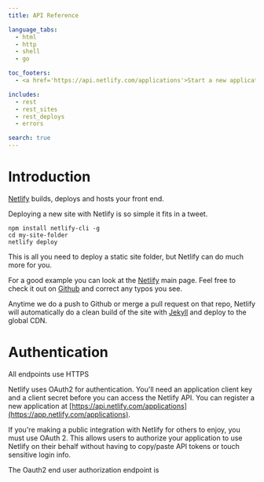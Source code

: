 ```yaml
---
title: API Reference

language_tabs:
  - html
  - http
  - shell
  - go

toc_footers:
  - <a href='https://api.netlify.com/applications'>Start a new application!</a>

includes:
  - rest
  - rest_sites
  - rest_deploys
  - errors

search: true
---
```


# Introduction

[Netlify](http://www.netlify.com) builds, deploys and hosts your front end.

Deploying a new site with Netlify is so simple it fits in a tweet.

``` shell
npm install netlify-cli -g
cd my-site-folder
netlify deploy
```

This is all you need to deploy a static site folder, but Netlify can do much more for you.

For a good example you can look at the [Netlify](http://netlify.com) main page. Feel free to check it out on [Github](https://github.com/netlify/netlify-home) and correct any typos you see.

Anytime we do a push to Github or merge a pull request on that repo, Netlify will automatically do a clean build of the site with [Jekyll](http://jekyllrb.com/) and deploy to the global CDN.

# Authentication
<aside class="notice">
All endpoints use HTTPS
</aside>

Netlify uses OAuth2 for authentication. You'll need an application client key and a client secret before you can access the Netlify API. You can register a new application at [https://api.netlify.com/applications](https://app.netlify.com/applications).

If you're making a public integration with Netlify for others to enjoy, you must use OAuth 2. This allows users to authorize your application to use Netlify on their behalf without having to copy/paste API tokens or touch sensitive login info.

The Oauth2 end user authorization endpoint is
